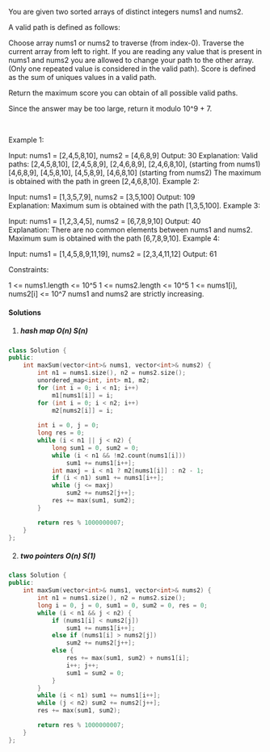 You are given two sorted arrays of distinct integers nums1 and nums2.

A valid path is defined as follows:

Choose array nums1 or nums2 to traverse (from index-0).
Traverse the current array from left to right.
If you are reading any value that is present in nums1 and nums2 you are allowed to change your path to the other array. (Only one repeated value is considered in the valid path).
Score is defined as the sum of uniques values in a valid path.

Return the maximum score you can obtain of all possible valid paths.

Since the answer may be too large, return it modulo 10^9 + 7.

 

Example 1:



Input: nums1 = [2,4,5,8,10], nums2 = [4,6,8,9]
Output: 30
Explanation: Valid paths:
[2,4,5,8,10], [2,4,5,8,9], [2,4,6,8,9], [2,4,6,8,10],  (starting from nums1)
[4,6,8,9], [4,5,8,10], [4,5,8,9], [4,6,8,10]    (starting from nums2)
The maximum is obtained with the path in green [2,4,6,8,10].
Example 2:

Input: nums1 = [1,3,5,7,9], nums2 = [3,5,100]
Output: 109
Explanation: Maximum sum is obtained with the path [1,3,5,100].
Example 3:

Input: nums1 = [1,2,3,4,5], nums2 = [6,7,8,9,10]
Output: 40
Explanation: There are no common elements between nums1 and nums2.
Maximum sum is obtained with the path [6,7,8,9,10].
Example 4:

Input: nums1 = [1,4,5,8,9,11,19], nums2 = [2,3,4,11,12]
Output: 61
 

Constraints:

1 <= nums1.length <= 10^5
1 <= nums2.length <= 10^5
1 <= nums1[i], nums2[i] <= 10^7
nums1 and nums2 are strictly increasing.


#### Solutions

1. ##### hash map O(n) S(n)

```c++
class Solution {
public:
    int maxSum(vector<int>& nums1, vector<int>& nums2) {
        int n1 = nums1.size(), n2 = nums2.size();
        unordered_map<int, int> m1, m2;
        for (int i = 0; i < n1; i++)
            m1[nums1[i]] = i;
        for (int i = 0; i < n2; i++)
            m2[nums2[i]] = i;
        
        int i = 0, j = 0;
        long res = 0;
        while (i < n1 || j < n2) {
            long sum1 = 0, sum2 = 0;
            while (i < n1 && !m2.count(nums1[i]))
                sum1 += nums1[i++];
            int maxj = i < n1 ? m2[nums1[i]] : n2 - 1;
            if (i < n1) sum1 += nums1[i++];
            while (j <= maxj)
                sum2 += nums2[j++];
            res += max(sum1, sum2);
        }

        return res % 1000000007;
    }
};
```

2. ##### two pointers O(n) S(1)

```c++
class Solution {
public:
    int maxSum(vector<int>& nums1, vector<int>& nums2) {
        int n1 = nums1.size(), n2 = nums2.size();
        long i = 0, j = 0, sum1 = 0, sum2 = 0, res = 0;
        while (i < n1 && j < n2) {
            if (nums1[i] < nums2[j])
                sum1 += nums1[i++];
            else if (nums1[i] > nums2[j])
                sum2 += nums2[j++];
            else {
                res += max(sum1, sum2) + nums1[i];
                i++; j++;
                sum1 = sum2 = 0;
            }
        }
        while (i < n1) sum1 += nums1[i++];
        while (j < n2) sum2 += nums2[j++];
        res += max(sum1, sum2);

        return res % 1000000007;
    }
};
```